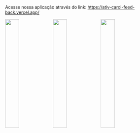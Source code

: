 Acesse nossa aplicação através do link: https://ativ-carol-feed-back.vercel.app/

<div style={display:'flex', alignItems: 'center'}>
<p align='left'>
   <img src='https://github.com/DiegoGLins/Ativ.Carol.FeedBack/assets/107010634/092441dc-59b4-4d63-b957-fba03a5ae6e0' width='30%'/>
 <img src='https://github.com/DiegoGLins/Ativ.Carol.FeedBack/assets/107010634/628656b6-86a0-4799-98cc-58c5348e615c' width='30%'/>
<img src='https://github.com/DiegoGLins/Ativ.Carol.FeedBack/assets/107010634/bc8294e7-e31c-4d15-8410-2a2cc766ea18' width='30%'/>
</p>
</div>
